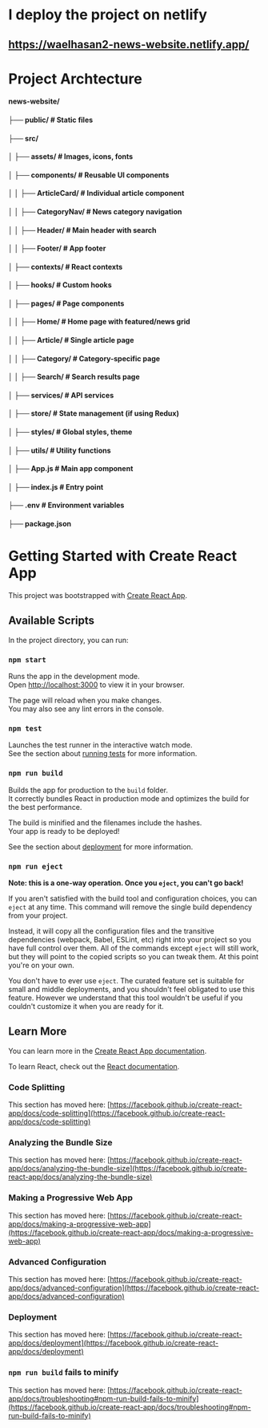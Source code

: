 # I deploy the project on netlify 
## https://waelhasan2-news-website.netlify.app/

# Project Archtecture
####    news-website/
####    ├── public/                  # Static files
####    ├── src/
####    │   ├── assets/              # Images, icons, fonts
####    │   ├── components/          # Reusable UI components
####    │   │   ├── ArticleCard/      # Individual article component
####    │   │   ├── CategoryNav/      # News category navigation
####    │   │   ├── Header/          # Main header with search
####    │   │   ├── Footer/          # App footer
####    │   ├── contexts/            # React contexts
####    │   ├── hooks/               # Custom hooks
####    │   ├── pages/               # Page components
####    │   │   ├── Home/            # Home page with featured/news grid
####    │   │   ├── Article/         # Single article page
####    │   │   ├── Category/        # Category-specific page
####    │   │   ├── Search/          # Search results page
####    │   ├── services/            # API services
####    │   ├── store/               # State management (if using Redux)
####    │   ├── styles/              # Global styles, theme
####    │   ├── utils/               # Utility functions
####    │   ├── App.js               # Main app component
####    │   ├── index.js             # Entry point
####    ├── .env                     # Environment variables
####    ├── package.json

# Getting Started with Create React App

This project was bootstrapped with [Create React App](https://github.com/facebook/create-react-app).

## Available Scripts

In the project directory, you can run:

### `npm start`

Runs the app in the development mode.\
Open [http://localhost:3000](http://localhost:3000) to view it in your browser.

The page will reload when you make changes.\
You may also see any lint errors in the console.

### `npm test`

Launches the test runner in the interactive watch mode.\
See the section about [running tests](https://facebook.github.io/create-react-app/docs/running-tests) for more information.

### `npm run build`

Builds the app for production to the `build` folder.\
It correctly bundles React in production mode and optimizes the build for the best performance.

The build is minified and the filenames include the hashes.\
Your app is ready to be deployed!

See the section about [deployment](https://facebook.github.io/create-react-app/docs/deployment) for more information.

### `npm run eject`

**Note: this is a one-way operation. Once you `eject`, you can't go back!**

If you aren't satisfied with the build tool and configuration choices, you can `eject` at any time. This command will remove the single build dependency from your project.

Instead, it will copy all the configuration files and the transitive dependencies (webpack, Babel, ESLint, etc) right into your project so you have full control over them. All of the commands except `eject` will still work, but they will point to the copied scripts so you can tweak them. At this point you're on your own.

You don't have to ever use `eject`. The curated feature set is suitable for small and middle deployments, and you shouldn't feel obligated to use this feature. However we understand that this tool wouldn't be useful if you couldn't customize it when you are ready for it.

## Learn More

You can learn more in the [Create React App documentation](https://facebook.github.io/create-react-app/docs/getting-started).

To learn React, check out the [React documentation](https://reactjs.org/).

### Code Splitting

This section has moved here: [https://facebook.github.io/create-react-app/docs/code-splitting](https://facebook.github.io/create-react-app/docs/code-splitting)

### Analyzing the Bundle Size

This section has moved here: [https://facebook.github.io/create-react-app/docs/analyzing-the-bundle-size](https://facebook.github.io/create-react-app/docs/analyzing-the-bundle-size)

### Making a Progressive Web App

This section has moved here: [https://facebook.github.io/create-react-app/docs/making-a-progressive-web-app](https://facebook.github.io/create-react-app/docs/making-a-progressive-web-app)

### Advanced Configuration

This section has moved here: [https://facebook.github.io/create-react-app/docs/advanced-configuration](https://facebook.github.io/create-react-app/docs/advanced-configuration)

### Deployment

This section has moved here: [https://facebook.github.io/create-react-app/docs/deployment](https://facebook.github.io/create-react-app/docs/deployment)

### `npm run build` fails to minify

This section has moved here: [https://facebook.github.io/create-react-app/docs/troubleshooting#npm-run-build-fails-to-minify](https://facebook.github.io/create-react-app/docs/troubleshooting#npm-run-build-fails-to-minify)
